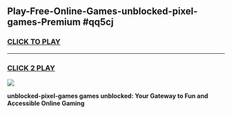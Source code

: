 
## Play-Free-Online-Games-unblocked-pixel-games-Premium #qq5cj
<h3>
<a href="https://premium.freeplayer.one?title=unblocked-pixel-games&ref=8M">CLICK TO PLAY</a></h3>
<hr>

<h3>
<a href="https://premium.freeplayer.one?title=unblocked-pixel-games&ref=8M">CLICK 2 PLAY</a>
  
</h3>

<a href="https://premium.freeplayer.one?title=unblocked-pixel-games&ref=8M"><img src="https://clearcache.store/games.png"></a>


**unblocked-pixel-games games unblocked: Your Gateway to Fun and Accessible Online Gaming**
